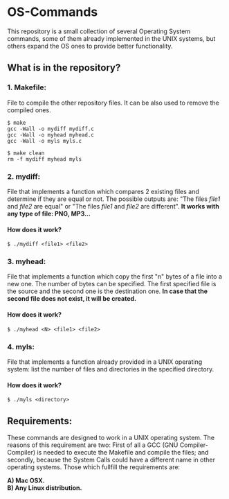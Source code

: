 # OS-Commands

This repository is a small collection of several Operating System commands, some of them already implemented in the UNIX systems, but others expand the OS ones to provide better functionality.

## What is in the repository?

### 1. Makefile:
File to compile the other repository files. It can be also used to remove the compiled ones.
```shell
$ make
gcc -Wall -o mydiff mydiff.c 
gcc -Wall -o myhead myhead.c
gcc -Wall -o myls myls.c 
```

```shell
$ make clean 
rm -f mydiff myhead myls
```

### 2. mydiff:
File that implements a function which compares 2 existing files and determine if they are equal or not. The possible outputs are: "The files <i>file1</i> and <i>file2</i> are equal" or "The files <i>file1</i> and <i>file2</i> are different". <b>It works with any type of file: PNG, MP3...</b>

#### How does it work?
```shell
$ ./mydiff <file1> <file2>
```

### 3. myhead:
File that implements a function which copy the first "n" bytes of a file into a new one. The number of bytes can be specified. The first specified file is the source and the second one is the destination one. <b>In case that the second file does not exist, it will be created.</b>

#### How does it work?
```shell
$ ./myhead <N> <file1> <file2>
```

### 4. myls:
File that implements a function already provided in a UNIX operating system: list the number of files and directories in the specified directory.

#### How does it work?

```shell
$ ./myls <directory>
```
## Requirements:
These commands are designed to work in a UNIX operating system. The reasons of this requirement are two: First of all a GCC (GNU Compiler-Compiler) is needed to execute the Makefile and compile the files; and secondly, because the System Calls could have a different name in other operating systems. Those which fullfill the requirements are:

<b>A) Mac OSX.</b><br>
<b>B) Any Linux distribution.</b>

